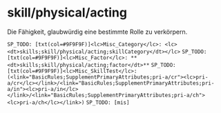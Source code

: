 # skill/physical/acting

Die Fähigkeit, glaubwürdig eine bestimmte Rolle zu verkörpern.

`SP_TODO: [txt(col=#9F9F9F)]<lc>Misc_Category</lc>: <lc><dt>skills;skill/physical/acting;skillCategory</dt></lc>`
`SP_TODO: [txt(col=#9F9F9F)]<lc>Misc_Factor</lc>: **<dt>skills;skill/physical/acting;factor</dt>**`
`SP_TODO: [txt(col=#9F9F9F)]<lc>Misc_SkillTest</lc>: (<link="BasicRules;SupplementPrimaryAttributes;pri-a/cr"><lc>pri-a/cr</lc></link>/<link="BasicRules;SupplementPrimaryAttributes;pri-a/in"><lc>pri-a/in</lc></link>/<link="BasicRules;SupplementPrimaryAttributes;pri-a/ch"><lc>pri-a/ch</lc></link>)`
`SP_TODO: [mis]`